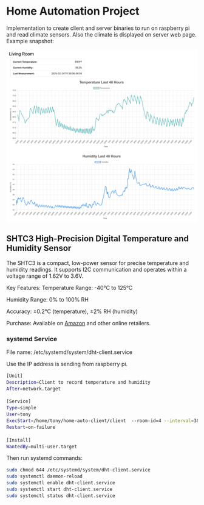 # Home Automation Project

Implementation to create client and server binaries to run on raspberry pi and read climate sensors. Also the climate is displayed on server web page. Example snapshot:

![](example-reading.png)

## SHTC3 High-Precision Digital Temperature and Humidity Sensor

The SHTC3 is a compact, low-power sensor for precise temperature and humidity readings. It supports I2C communication and operates within a voltage range of 1.62V to 3.6V.

Key Features:
Temperature Range: -40°C to 125°C

Humidity Range: 0% to 100% RH

Accuracy: ±0.2°C (temperature), ±2% RH (humidity)

Purchase:
Available on [Amazon](https://a.co/d/fzAEyVL) and other online retailers.

### systemd Service

File name: /etc/systemd/system/dht-client.service

Use the IP address is sending from raspberry pi.

```sh
[Unit]
Description=Client to record temperature and humidity
After=network.target

[Service]
Type=simple
User=tony
ExecStart=/home/tony/home-auto-client/client  --room-id=4 --interval=300 --host="<IP address:port number>"
Restart=on-failure

[Install]
WantedBy=multi-user.target

```

Then run systemd commands:

```sh
sudo chmod 644 /etc/systemd/system/dht-client.service
sudo systemctl daemon-reload
sudo systemctl enable dht-client.service
sudo systemctl start dht-client.service
sudo systemctl status dht-client.service
```

